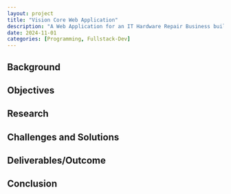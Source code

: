 ```yaml
---
layout: project
title: "Vision Core Web Application"
description: "A Web Application for an IT Hardware Repair Business built using Flask, Python and SQLAlchemy."
date: 2024-11-01
categories: [Programming, Fullstack-Dev]
---
```


## Background

## Objectives

## Research

## Challenges and Solutions

## Deliverables/Outcome

## Conclusion